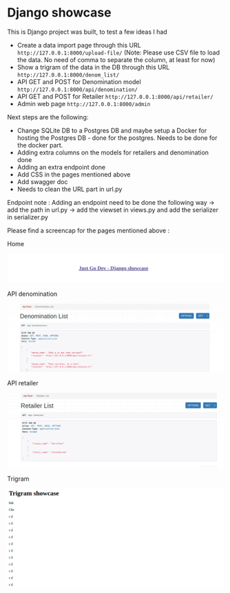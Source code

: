# Django showcase 

This is Django project was built, to test a few ideas I had

- Create a data import page through this URL `http://127.0.0.1:8000/upload-file/` (Note: Please use CSV file to load the data. No need of comma to separate the column, at least for now)
- Show a trigram of the data in the DB through this URL `http://127.0.0.1:8000/denom_list/`
- API GET and POST for Denomination model `http://127.0.0.1:8000/api/denomination/`
- API GET and POST for Retailer `http://127.0.0.1:8000/api/retailer/`
- Admin web page `http://127.0.0.1:8000/admin`


Next steps are the following: 

- Change SQLite DB to a Postgres DB and maybe setup a Docker for hosting the Postgres DB - done for the postgres. Needs to be done for the docker part.
- Adding extra columns on the models for retailers and denomination done
- Adding an extra endpoint done
- Add CSS in the pages mentioned above
- Add swagger doc
- Needs to clean the URL part in url.py

Endpoint note : Adding an endpoint need to be done the following way -> add the path in url.py -> add the viewset in views.py and add the serializer in serializer.py

Please find a screencap for the pages mentioned above :

Home

![screenshot](welcome.png)

API denomination

![screenshot](api_denomination.png)

API retailer

![screenshot](api_retailer.png)

Trigram

![screenshot](denom.png)

